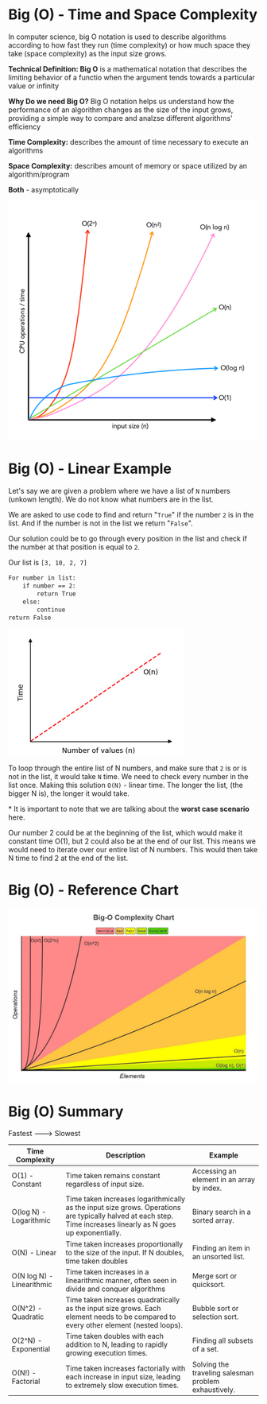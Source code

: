 # Big (O) - Time and Space Complexity

In computer science, big O notation is used to describe algorithms according to how fast they run (time complexity) or how much space they take (space complexity) as the input size grows.

**Technical Definition: Big O** is a mathematical notation that describes the limiting behavior of a functio when the argument tends towards a particular value or infinity

**Why Do we need Big O?** Big O notation helps us understand how the performance of an algorithm changes as the size of the input grows, providing a simple way to compare and analzse different algorithms' efficiency

**Time Complexity:** describes the amount of time necessary to execute an algorithms

**Space Complexity:** describes amount of memory or space utilized by an algorithm/program

**Both** - asymptotically

![](images/big_o_notation_chart2.png)


# Big (O) - Linear Example

Let's say we are given a problem where we have a list of `N` numbers (unkown length). We do not know what numbers are in the list.

We are asked to use code to find and return "`True`" if the number `2` is in the list. And if the number is not in the list we return "`False`".

Our solution could be to go through every position in the list and check if the number at that position is equal to `2`. 

Our list is `[3, 10, 2, 7]`

```
For number in list:
    if number == 2:
        return True
    else:
        continue
return False
```

![](images/linear_time_chart.png)

To loop through the entire list of N numbers, and make sure that `2` is or is not in the list, it would take `N` time. We need to check every number in the list once. Making this solution `O(N)` - linear time. The longer the list, (the bigger N is), the longer it would take. 

\* It is important to note that we are talking about the **worst case scenario** here. 

Our number 2 could be at the beginning of the list, which would make it constant time O(1), but 2 could also be at the end of our list. This means we would need to iterate over our entire list of N numbers. This would then take N time to find 2 at the end of the list. 

# Big (O) - Reference Chart

![](images/big_o_notation_chart1.jpg)

# Big (O) Summary

Fastest ---> Slowest

| Time Complexity | Description | Example |
|-----------------|-------------|---------|
| O(1) - Constant | Time taken remains constant regardless of input size. | Accessing an element in an array by index. |
| O(log N) - Logarithmic | Time taken increases logarithmically as the input size grows. Operations are typically halved at each step. Time increases linearly as N goes up exponentially. | Binary search in a sorted array. |
| O(N) - Linear | Time taken increases proportionally to the size of the input. If N doubles, time taken doubles | Finding an item in an unsorted list. |
| O(N log N) - Linearithmic | Time taken increases in a linearithmic manner, often seen in divide and conquer algorithms | Merge sort or quicksort. |
| O(N^2) - Quadratic | Time taken increases quadratically as the input size grows. Each element needs to be compared to every other element (nested loops). | Bubble sort or selection sort. |
| O(2^N) - Exponential | Time taken doubles with each addition to N, leading to rapidly growing execution times. | Finding all subsets of a set. |
| O(N!) - Factorial | Time taken increases factorially with each increase in input size, leading to extremely slow execution times. | Solving the traveling salesman problem exhaustively. |
